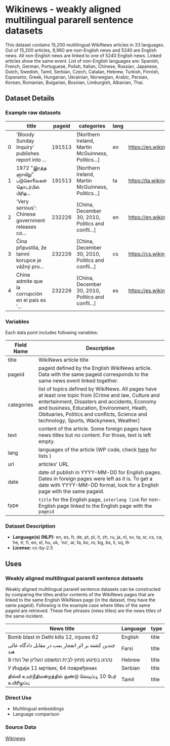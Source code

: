 
# Wikinews - weakly aligned multilingual pararell sentence datasets

This dataset contains 15,200 multilingual WikiNews articles in 33 languages.
Out of 15,200 articles, 9,960 are non-English news and 5240 are English news.  All non-English news are linked to one of 5240 English news. Linked articles show the same event.
List of non-English languages are: Spanish, French, German, Portuguese, Polish, Italian, Chinese, Russian, Japanese, Dutch, Swedish, Tamil, Serbian, Czech, Catalan, Hebrew, Turkish, Finnish, Esperanto, Greek, Hungarian, Ukrainian, Norwegian, Arabic, Persian, Korean, Romanian, Bulgarian, Bosnian, Limburgish, Albanian, Thai.

## Dataset Details

### Example raw datasets

|   | title                                                       | pageid | categories                                         | lang | url                                                                                      | text                                                       | date                        | type            |
|---|-------------------------------------------------------------|--------|----------------------------------------------------|------|-----------------------------------------------------------------------------------------|-----------------------------------------------------------|-----------------------------|-----------------|
| 0 | 'Bloody Sunday Inquiry' publishes report into ...           | 191513 | [Northern Ireland, Martin McGuinness, Politics...] | en   | https://en.wikinews.org/wiki/%27Bloody_Sunday_...                                       | [On Tuesday, the "Bloody Sunday Inquiry" publi...          | 2010-06-17                 | title           |
| 1 | 1972 ”இரத்த ஞாயிறு” படுகொலைகள் தொடர்பில் பிரித...           | 191513 | [Northern Ireland, Martin McGuinness, Politics...] | ta   | https://ta.wikinews.org/wiki/1972_%E2%80%9D%E0...                                        | [வடக்கு அயர்லாந்தில் 38 ஆண்டுகளுக்கு முன்னர் இ...   | வியாழன், சூன் 17, 2010 | interlang link |
| 2 | 'Very serious': Chinese government releases co...           | 232226 | [China, December 30, 2010, Politics and confli...] | en   | https://en.wikinews.org/wiki/%27Very_serious%2...                                       | [A report by the Chinese government states cor...         | 2010-12-30                 | title           |
| 3 | Čína připustila, že tamní korupce je vážný pro...           | 232226 | [China, December 30, 2010, Politics and confli...] | cs   | https://cs.wikinews.org/wiki/%C4%8C%C3%ADna_p%...                                        | [Zpráva čínské vlády připouští, že korupce v z... | Středa 29. prosince 2010 | interlang link |
| 4 | China admite que la corrupción en el país es '...           | 232226 | [China, December 30, 2010, Politics and confli...] | es   | https://es.wikinews.org/wiki/China_admite_que_...                                       | [29 de diciembre de 2010Beijing, China —, Un r... | None                        | interlang link |


### Variables

Each data point includes following variables:

| Field Name                        | Description                                                                                                                                           |
|-----------------------------------|-------------------------------------------------------------------------------------------------------------------------------------------------------|
| title                             | WikiNews article title                                                                                                                               |
| pageid                             | pageid defined by the English WikiNews article. Data with the same pageid corresponds to the same news event linked together.             |
| categories                         | list of topics defined by WikiNews. All pages have at least one topic from [Crime and law, Culture and entertainment, Disasters and accidents, Economy and business, Education, Environment, Heath, Obituaries, Politics and conflicts, Science and technology, Sports, Wackynews, Weather] |
| text                              | content of the article. Some foreign pages have news titles but no content. For those, text is left empty.                                        |
| lang                      | languages of the article (WP code, check [here](https://en.wikipedia.org/wiki/List_of_Wikipedias#Lists) for lists )                                                                                        |
| url                               | articles' URL                                                                                                                                      |
| date                              | date of publish in YYYY-MM-DD for English pages. Dates in foreign pages were left as it is. To get a date with YYYY-MM-DD format, look for a English page with the same pageid.           |
| type                              | `title` for the English page, `interlang link` for non-English page linked to the English page with the `pageid`

### Dataset Description

<!-- Provide a longer summary of what this dataset is. -->



- **Language(s) (NLP):** en, es, fr, de, pt, pl, it, zh, ru, ja, nl, sv, ta, sr, cs, ca, he, tr, fi, eo, el, hu, uk, 'no', ar, fa, ko, ro, bg, bs, li, sq, th
- **License:** cc-by-2.5

## Uses

<!-- Address questions around how the dataset is intended to be used. -->

### Weakly aligned multilingual pararell sentence datasets
Weakly aligned multilingual pararell sentence datasets can be constructed by comparing the titles and/or contents of the WikiNews pages that are linked to the same English WikiNews page (in the dataset, they have the same pageid).
Following is the example case where titles of the same pageid are retrieved. These five phrases (news titles) are the news titles of the same incident.

| News title                                                    | Language | type              |
|---------------------------------------------------------------|----------|-------------------|
| Bomb blast in Delhi kills 12, injures 62                      | English  | title      |
| چندین کشته بر اثر انفجار بمب در مقابل دادگاه عالی هند        | Farsi    | title|
| 9 נהרגו בפיגוע מחוץ לבית המשפט העליון של הודו               | Hebrew   | title|
| У Индији 11 мртвих, 64 повређених                             | Serbian  | title|
| தில்லி உயர்நீதிமன்றத்தில் குண்டு வெடிப்பு, 10 பேர் உயிரிழப்பு | Tamil    | title|

### Direct Use

<!-- This section describes suitable use cases for the dataset. -->
- Multilingual embeddings
- Language comparison


### Source Data

<!-- This section describes the source data (e.g. news text and headlines, social media posts, translated sentences, ...). -->
[Wikinews](https://www.wikinews.org/)

